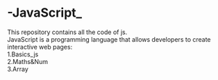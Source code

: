 # -JavaScript_
This repository contains all the code of js.
<br>
JavaScript is a programming language that allows developers to create interactive web pages: 
<br>
1.Basics_js
<br>
2.Maths&Num
<br>
3.Array

